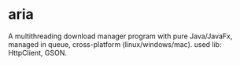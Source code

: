 aria
====

A multithreading download manager program with pure Java/JavaFx, managed in queue, cross-platform (linux/windows/mac). used lib: HttpClient, GSON.
